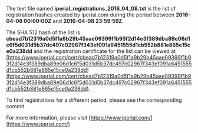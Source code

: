 The text file named **iperial_registrations_2016_04_08.txt** is the list of registration hashes created by iperial.com during the period between **2016-04-08 00:00:00Z** and **2016-04-08 23:59:59Z**.

The SHA 512 hash of the list is **cbead7b12319a0d5f1a9b29b45aae09399f1b93f2d14e3f389dba89e06d1c6f5d031d5b37dc497c02967f343ef091a6451555d1cb552b881e865e15ce0a238dd** and the registration certificate for the list can be viewed at [https://www.iperial.com/cert/cbead7b12319a0d5f1a9b29b45aae09399f1b93f2d14e3f389dba89e06d1c6f5d031d5b37dc497c02967f343ef091a6451555d1cb552b881e865e15ce0a238dd](https://www.iperial.com/cert/cbead7b12319a0d5f1a9b29b45aae09399f1b93f2d14e3f389dba89e06d1c6f5d031d5b37dc497c02967f343ef091a6451555d1cb552b881e865e15ce0a238dd).

To find registrations for a different period, please see the corresponding commit.

For more information, please visit [https://www.iperial.com/](https://www.iperial.com/)
